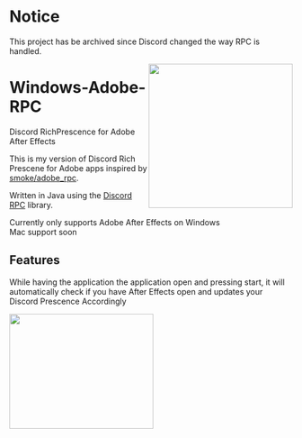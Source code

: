 # Notice
This project has be archived since Discord changed the way RPC is handled.

<img src="https://raw.githubusercontent.com/daniel0294/Windows-Adobe-RPC/master/rmassets/aerpclogo.png" align="right" height="256" width="256"/>

# Windows-Adobe-RPC
Discord RichPrescence for Adobe After Effects

This is my version of Discord Rich Prescene for Adobe apps inspired by [smoke/adobe_rpc](https://github.com/smokes/adobe-rpc).

Written in Java using the [Discord RPC](https://github.com/Vatuu/discord-rpc) library.

Currently only supports Adobe After Effects on Windows  
Mac support soon

## Features
While having the application the application open and pressing start, it will automatically check if you have After Effects open and updates your Discord Prescence Accordingly

<img src="https://raw.githubusercontent.com/daniel0294/Windows-Adobe-RPC/master/rmassets/rpcexample.PNG" align="center" height="204" width="256"/>
